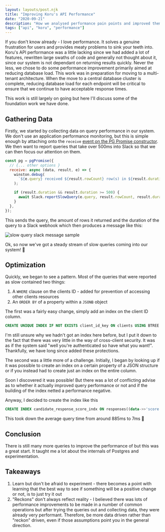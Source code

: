 ```yaml
---
layout: layouts/post.njk
title: "Improving Koru's API Performance"
date: "2020-09-21"
description: "How we analysed performance pain points and improved them"
tags: ["api", "koru", "performance"]
---
```


If you don't know already - I love performance. It solves a genuine frustration for users and provides meaty problems to sink your teeth into. Koru's API performance was a little lacking since we had added a lot of features, rewritten large swaths of code and generally not thought about it, since our system is not dependant on returning results quickly. Never the less, we chose to do some performance improvement primarily aimed at reducing database load. This work was in preparation for moving to a multi-tenant architecture. When the move to a central database cluster is complete, reducing database load for each endpoint will be critical to ensure that we continue to have acceptable response times.

This work is still largely on going but here I'll discuss some of the foundation work we have done.

## Gathering Data

Firstly, we started by collecting data on query performance in our system. We don't use an application performance monitoring, but this is simple enough by attaching onto the `receive` [event on the PG Promise constructor](http://vitaly-t.github.io/pg-promise/global.html#event:receive). We then want to report queries that take over 500ms into Slack so that we can then focus our attention on them.

```js
const pg = pgPromise({
  // {... other options }
  receive: async (data, result, e) => {
    winston.debug(
      `${e.query} received ${result.rowCount} row(s) in ${result.duration}ms`
    );

    if (result.duration && result.duration >= 500) {
      await Slack.reportSlowQuery(e.query, result.rowCount, result.duration);
    }
  },
});
```

This sends the query, the amount of rows it returned and the duration of the query to a Slack webhook which then produces a message like this:

<div class="image">
	<img alt="slow query slack message sample" src="../../assets/images/slackmessage.png"/>
</div>

Ok, so now we've got a steady stream of slow queries coming into our system! 🎉

## Optimization

Quickly, we began to see a pattern. Most of the queries that were reported as slow contained two things:

1. A `WHERE` clause on the clients ID - added for prevention of accessing other clients resources
2. An `ORDER BY` of a property within a `JSONB` object

The first was a fairly easy change, simply add an index on the client ID column.

```sql
CREATE UNIQUE INDEX IF NOT EXISTS client_id_key ON clients USING BTREE (client_id);
```

I'm still unsure why we hadn't got an index here before, but I put it down to the fact that there was very little in the way of cross-client security. It was as if the system said "well you're authenticated so have what you want!". Thankfully, we have long since added these protections.

The second was a little more of a challenge. Initially, I began by looking up if it was possible to create an index on a certain property of a JSON structure or if you instead had to create just an index on the entire column.

Soon I discovered it was possible! But there was a lot of conflicting advise as to whether it actually improved query performance or not and if the building of the index netted a performance negative.

Anyway, I decided to create the index like this

```sql
CREATE INDEX candidate_response_score_indx ON responses((data->>'score'));
```

This took down the average query time from around 885ms to 7ms 🚀

## Conclusion

There is still many more queries to improve the performance of but this was a great start. It taught me a lot about the internals of Postgres and experimentation.

## Takeaways

1. Learn but don't be afraid to experiment - there becomes a point with learning that the best way to see if something will be a positive change or not, is to just try it out
2. "Reckons" don't always reflect reality - I believed there was lots of performance improvements to be made in a number of common operations but after trying the queries out and collecting data, they were already very performant. Therefore, be more data driven rather than "reckon" driven, even if those assumptions point you in the general direction.
